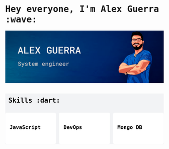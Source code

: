 <script src="https://kit.fontawesome.com/b4b37f2f7b.js" crossorigin="anonymous"></script>
<link href="https://fonts.googleapis.com/css2?family=Roboto+Mono&display=swap" rel="stylesheet">

<style type="text/css">
.skills {
  background-color: #F2F3F5
}

p, a, h1, h2, h3 {
  font-family: 'Roboto Mono', monospace;
}

.skills > h2 {
  color: black;
  padding: 10px
}

.wrapper {
  max-width: 100%;
  margin: 0 auto;
}

.wrapper > div {
  border-radius: 5px;
  background-color: white;
  padding: 1em;
  color: black;
  -webkit-box-shadow: 0px 0px 3px 0px rgba(242,243,245,1);
  -moz-box-shadow: 0px 0px 3px 0px rgba(242,243,245,1);
  box-shadow: 0px 0px 3px 0px rgba(242,243,245,1);
}
.wrapper {
  display: grid;
  grid-template-columns: repeat(3, 1fr);
  grid-gap: 10px;
  grid-auto-rows: minmax(100px, auto);
}
.one {
  grid-column: 1 ;
  grid-row: 1;
}
.two { 
  grid-column: 2 ;
  grid-row: 1;
}
.three {
  grid-column: 3;
  grid-row: 1;
}
.four {
  grid-column: 1;
  grid-row: 2;
}
.five {
  grid-column: 2;
  grid-row: 2;
}
.six {
  grid-column: 3;
  grid-row: 2;
}

</style>

<h1> Hey everyone, I'm Alex Guerra :wave: </h1>

<img src="https://raw.githubusercontent.com/alexGuerraDev/alexGuerraDev/master/alex-portada-github-textur-2.png">

<section class="skills">
<h2>Skills :dart:</h2>
<div class="wrapper">
  <div class="one">
    <i class="fab fa-js-square fa-4x" style="color:#FFE200"></i>
    <h3>JavaScript</h3>
  </div>
  <div class="two">
    <i class="fas fa-infinity fa-4x"></i>
    <h3>DevOps</h3>
  </div>
  <div class="three">
    <i class="fas fa-database fa-4x" style="color:#13AA52"></i>
    <h3>Mongo DB</h3>
  </div>
  <!-- <div class="four">Four</div>
  <div class="five">Five</div>
  <div class="six">Six</div> -->
</div>
</section>

<!-- <section>
<h2>Contact me</h2>
<table>
  <tr>
    <td>
      <a href="https://www.instagram.com/alexguerradev/" target="_blank">
        <i class="fab fa-instagram fa-3x"></i>
      </a>
    </td>
    <td>
      <a href="https://www.linkedin.com/in/alexguerradev/" target="_blank">
        <i class="fab fa-linkedin fa-3x" ></i>
      </a>
    </td>
  </tr>
</table>

</section> -->

